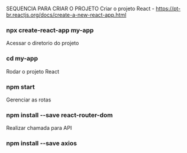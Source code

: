 SEQUENCIA PARA CRIAR O PROJETO
Criar o projeto React - https://pt-br.reactjs.org/docs/create-a-new-react-app.html
### npx create-react-app my-app

Acessar o diretorio do projeto
### cd my-app

Rodar o projeto React
### npm start

Gerenciar as rotas
### npm install --save react-router-dom

Realizar chamada para API
### npm install --save axios